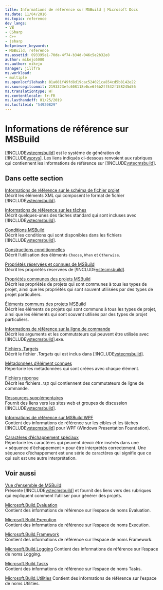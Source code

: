 ```yaml
---
title: Informations de référence sur MSBuild | Microsoft Docs
ms.date: 11/04/2016
ms.topic: reference
dev_langs:
- VB
- CSharp
- C++
- jsharp
helpviewer_keywords:
- MSBuild, reference
ms.assetid: 093395e1-70da-4f74-b34d-046c5e2b32e8
author: mikejo5000
ms.author: mikejo
manager: jillfra
ms.workload:
- multiple
ms.openlocfilehash: 81a081f49fd8d19cac524021ca854cd5b8142e22
ms.sourcegitcommit: 2193323efc608118e0ce6f6b2ff532f158245d56
ms.translationtype: HT
ms.contentlocale: fr-FR
ms.lasthandoff: 01/25/2019
ms.locfileid: "54920829"
---
```

# <a name="msbuild-reference"></a>Informations de référence sur MSBuild
[!INCLUDE[vstecmsbuild](../extensibility/internals/includes/vstecmsbuild_md.md)] est le système de génération de [!INCLUDE[vsprvs](../code-quality/includes/vsprvs_md.md)]. Les liens indiqués ci-dessous renvoient aux rubriques qui contiennent les informations de référence sur [!INCLUDE[vstecmsbuild](../extensibility/internals/includes/vstecmsbuild_md.md)].  
  
## <a name="in-this-section"></a>Dans cette section  
 [Informations de référence sur le schéma de fichier projet](../msbuild/msbuild-project-file-schema-reference.md)  
 Décrit les éléments XML qui composent le format de fichier [!INCLUDE[vstecmsbuild](../extensibility/internals/includes/vstecmsbuild_md.md)].  
  
 [Informations de référence sur les tâches](../msbuild/msbuild-task-reference.md)  
 Décrit quelques-unes des tâches standard qui sont incluses avec [!INCLUDE[vstecmsbuild](../extensibility/internals/includes/vstecmsbuild_md.md)].  
  
 [Conditions MSBuild](../msbuild/msbuild-conditions.md)  
 Décrit les conditions qui sont disponibles dans les fichiers [!INCLUDE[vstecmsbuild](../extensibility/internals/includes/vstecmsbuild_md.md)].  
  
 [Constructions conditionnelles](../msbuild/msbuild-conditional-constructs.md)  
 Décrit l’utilisation des éléments `Choose`, `When` et `Otherwise`.  
  
 [Propriétés réservées et connues de MSBuild](../msbuild/msbuild-reserved-and-well-known-properties.md)  
 Décrit les propriétés réservées de [!INCLUDE[vstecmsbuild](../extensibility/internals/includes/vstecmsbuild_md.md)].  
  
 [Propriétés communes des projets MSBuild](../msbuild/common-msbuild-project-properties.md)  
 Décrit les propriétés de projets qui sont communes à tous les types de projet, ainsi que les propriétés qui sont souvent utilisées par des types de projet particuliers.  
  
 [Éléments communs des projets MSBuild](../msbuild/common-msbuild-project-items.md)  
 Décrit les éléments de projets qui sont communs à tous les types de projet, ainsi que les éléments qui sont souvent utilisés par des types de projet particuliers.  
  
 [Informations de référence sur la ligne de commande](../msbuild/msbuild-command-line-reference.md)  
 Décrit les arguments et les commutateurs qui peuvent être utilisés avec [!INCLUDE[vstecmsbuild](../extensibility/internals/includes/vstecmsbuild_md.md)].exe.  
  
 [Fichiers .Targets](../msbuild/msbuild-dot-targets-files.md)  
 Décrit le fichier *.Targets* qui est inclus dans [!INCLUDE[vstecmsbuild](../extensibility/internals/includes/vstecmsbuild_md.md)].  
  
 [Métadonnées d’élément connues](../msbuild/msbuild-well-known-item-metadata.md)  
 Répertorie les métadonnées qui sont créées avec chaque élément.  
  
 [Fichiers réponse](../msbuild/msbuild-response-files.md)  
 Décrit les fichiers *.rsp* qui contiennent des commutateurs de ligne de commande.  
  
 [Ressources supplémentaires](https://social.msdn.microsoft.com/forums/vstudio/home?forum=msbuild)  
 Fournit des liens vers les sites web et groupes de discussion [!INCLUDE[vstecmsbuild](../extensibility/internals/includes/vstecmsbuild_md.md)].  
  
 [Informations de référence sur MSBuild WPF](../msbuild/wpf-msbuild-reference.md)  
 Contient des informations de référence sur les cibles et les tâches [!INCLUDE[vstecmsbuild](../extensibility/internals/includes/vstecmsbuild_md.md)] pour WPF (Windows Presentation Foundation).  
  
 [Caractères d’échappement spéciaux](../msbuild/special-characters-to-escape.md)  
 Répertorie les caractères qui peuvent devoir être insérés dans une « séquence d’échappement » pour être interprétés correctement. Une séquence d’échappement est une série de caractères qui signifie que ce qui suit est une autre interprétation.  
  
## <a name="see-also"></a>Voir aussi  
 [Vue d’ensemble de MSBuild](../msbuild/msbuild.md)     
 Présente [!INCLUDE[vstecmsbuild](../extensibility/internals/includes/vstecmsbuild_md.md)] et fournit des liens vers des rubriques qui expliquent comment l’utiliser pour générer des projets.  
  
 [Microsoft.Build.Evaluation](https://docs.microsoft.com/dotnet/api/microsoft.build.evaluation)  
 Contient des informations de référence sur l’espace de noms Evaluation.  
  
 [Microsoft.Build.Execution](https://docs.microsoft.com/dotnet/api/microsoft.build.execution)  
 Contient des informations de référence sur l’espace de noms Execution.  
  
 [Microsoft.Build.Framework](https://docs.microsoft.com/dotnet/api/microsoft.build.framework)  
 Contient des informations de référence sur l’espace de noms Framework.  
  
 [Microsoft.Build.Logging](https://docs.microsoft.com/dotnet/api/microsoft.build.logging) Contient des informations de référence sur l’espace de noms Logging.  
  
 [Microsoft.Build.Tasks](https://docs.microsoft.com/dotnet/api/microsoft.build.tasks)  
 Contient des informations de référence sur l’espace de noms Tasks.  
  
 [Microsoft.Build.Utilities](https://docs.microsoft.com/dotnet/api/microsoft.build.utilities) Contient des informations de référence sur l’espace de noms Utilities.
